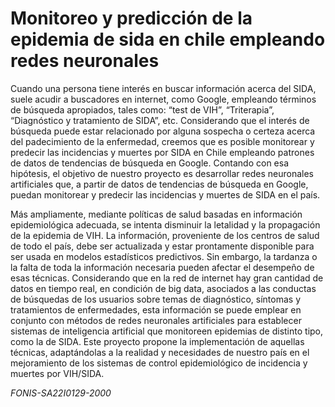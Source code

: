 # Monitoreo y predicción de la epidemia de sida en chile empleando redes neuronales

Cuando una persona tiene interés en buscar información acerca del SIDA, suele acudir a buscadores en internet, como Google, empleando términos de búsqueda apropiados, tales como: “test de VIH”, “Triterapia”, “Diagnóstico y tratamiento de SIDA”, etc. Considerando que el interés de búsqueda puede estar relacionado por alguna sospecha o certeza acerca del padecimiento de la enfermedad, creemos que es posible monitorear y predecir las incidencias y muertes por SIDA en Chile empleando patrones de datos de tendencias de búsqueda en Google. Contando con esa hipótesis, el objetivo de nuestro proyecto es desarrollar redes neuronales artificiales que, a partir de datos de tendencias de búsqueda en Google, puedan monitorear y predecir las incidencias y muertes de SIDA en el país.

Más ampliamente, mediante políticas de salud basadas en información epidemiológica adecuada, se intenta disminuir la letalidad y la propagación de la epidemia de VIH. La información, proveniente de los centros de salud de todo el país, debe ser actualizada y estar prontamente disponible para ser usada en modelos estadísticos predictivos. Sin embargo, la tardanza o la falta de toda la información necesaria pueden afectar el desempeño de esas técnicas. Considerando que en la red de internet hay gran cantidad de datos en tiempo real, en condición de big data, asociados a las conductas de búsquedas de los usuarios sobre temas de diagnóstico, síntomas y tratamientos de enfermedades, esta información se puede emplear en conjunto con métodos de redes neuronales artificiales para establecer sistemas de inteligencia artificial que monitoreen epidemias de distinto tipo, como la de SIDA. Este proyecto propone la implementación de aquellas técnicas, adaptándolas a la realidad y necesidades de nuestro país en el mejoramiento de los sistemas de control epidemiológico de incidencia y muertes por VIH/SIDA.


*FONIS-SA22I0129-2000*
